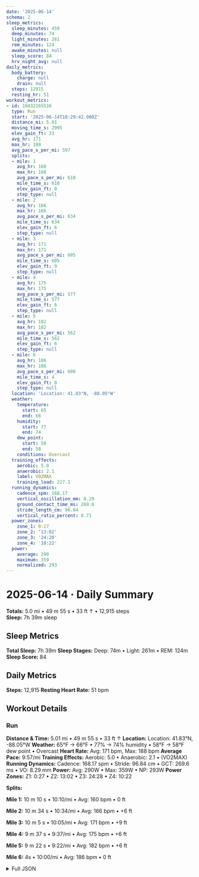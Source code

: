 ```yaml
---
date: '2025-06-14'
schema: 2
sleep_metrics:
  sleep_minutes: 459
  deep_minutes: 74
  light_minutes: 261
  rem_minutes: 124
  awake_minutes: null
  sleep_score: 84
  hrv_night_avg: null
daily_metrics:
  body_battery:
    charge: null
    drain: null
  steps: 12915
  resting_hr: 51
workout_metrics:
- id: 19432165516
  type: Run
  start: '2025-06-14T10:29:42.000Z'
  distance_mi: 5.01
  moving_time_s: 2995
  elev_gain_ft: 33
  avg_hr: 171
  max_hr: 188
  avg_pace_s_per_mi: 597
  splits:
  - mile: 1
    avg_hr: 160
    max_hr: 160
    avg_pace_s_per_mi: 610
    mile_time_s: 610
    elev_gain_ft: 0
    step_type: null
  - mile: 2
    avg_hr: 166
    max_hr: 166
    avg_pace_s_per_mi: 634
    mile_time_s: 634
    elev_gain_ft: 6
    step_type: null
  - mile: 3
    avg_hr: 171
    max_hr: 171
    avg_pace_s_per_mi: 605
    mile_time_s: 605
    elev_gain_ft: 9
    step_type: null
  - mile: 4
    avg_hr: 175
    max_hr: 175
    avg_pace_s_per_mi: 577
    mile_time_s: 577
    elev_gain_ft: 6
    step_type: null
  - mile: 5
    avg_hr: 182
    max_hr: 182
    avg_pace_s_per_mi: 562
    mile_time_s: 562
    elev_gain_ft: 6
    step_type: null
  - mile: 6
    avg_hr: 186
    max_hr: 186
    avg_pace_s_per_mi: 600
    mile_time_s: 4
    elev_gain_ft: 0
    step_type: null
  location: 'Location: 41.83°N, -88.05°W'
  weather:
    temperature:
      start: 65
      end: 66
    humidity:
      start: 77
      end: 74
    dew_point:
      start: 58
      end: 58
    conditions: Overcast
  training_effects:
    aerobic: 5.0
    anaerobic: 2.1
    label: VO2MAX
    training_load: 227.1
  running_dynamics:
    cadence_spm: 168.17
    vertical_oscillation_mm: 8.29
    ground_contact_time_ms: 269.6
    stride_length_cm: 96.84
    vertical_ratio_percent: 8.71
  power_zones:
    zone_1: 0:27
    zone_2: '13:02'
    zone_3: '24:28'
    zone_4: '10:22'
  power:
    average: 290
    maximum: 359
    normalized: 293
---
```

# 2025-06-14 · Daily Summary
**Totals:** 5.0 mi • 49 m 55 s • 33 ft ↑ • 12,915 steps  
**Sleep:** 7h 39m sleep

## Sleep Metrics
**Total Sleep:** 7h 39m
**Sleep Stages:** Deep: 74m • Light: 261m • REM: 124m
**Sleep Score:** 84

## Daily Metrics
**Steps:** 12,915
**Resting Heart Rate:** 51 bpm

## Workout Details
### Run
**Distance & Time:** 5.01 mi • 49 m 55 s • 33 ft ↑
**Location:** Location: 41.83°N, -88.05°W
**Weather:** 65°F → 66°F • 77% → 74% humidity • 58°F → 58°F dew point • Overcast
**Heart Rate:** Avg: 171 bpm, Max: 188 bpm
**Average Pace:** 9:57/mi
**Training Effects:** Aerobic: 5.0 • Anaerobic: 2.1 • (VO2MAX)
**Running Dynamics:** Cadence: 168.17 spm • Stride: 96.84 cm • GCT: 269.6 ms • VO: 8.29 mm
**Power:** Avg: 290W • Max: 359W • NP: 293W
**Power Zones:** Z1: 0:27 • Z2: 13:02 • Z3: 24:28 • Z4: 10:22

**Splits:**

**Mile 1:** 10 m 10 s • 10:10/mi • Avg: 160 bpm • 0 ft

**Mile 2:** 10 m 34 s • 10:34/mi • Avg: 166 bpm • +6 ft

**Mile 3:** 10 m 5 s • 10:05/mi • Avg: 171 bpm • +9 ft

**Mile 4:** 9 m 37 s • 9:37/mi • Avg: 175 bpm • +6 ft

**Mile 5:** 9 m 22 s • 9:22/mi • Avg: 182 bpm • +6 ft

**Mile 6:** 4s • 10:00/mi • Avg: 186 bpm • 0 ft



<details>
<summary>Full JSON</summary>

```json
{
  "date": "2025-06-14",
  "schema": 2,
  "sleep_metrics": {
    "sleep_minutes": 459,
    "deep_minutes": 74,
    "light_minutes": 261,
    "rem_minutes": 124,
    "awake_minutes": null,
    "sleep_score": 84,
    "hrv_night_avg": null
  },
  "daily_metrics": {
    "body_battery": {
      "charge": null,
      "drain": null
    },
    "steps": 12915,
    "resting_hr": 51
  },
  "workout_metrics": [
    {
      "id": 19432165516,
      "type": "Run",
      "start": "2025-06-14T10:29:42.000Z",
      "distance_mi": 5.01,
      "moving_time_s": 2995,
      "elev_gain_ft": 33,
      "avg_hr": 171,
      "max_hr": 188,
      "avg_pace_s_per_mi": 597,
      "splits": [
        {
          "mile": 1,
          "avg_hr": 160,
          "max_hr": 160,
          "avg_pace_s_per_mi": 610,
          "mile_time_s": 610,
          "elev_gain_ft": 0,
          "step_type": null
        },
        {
          "mile": 2,
          "avg_hr": 166,
          "max_hr": 166,
          "avg_pace_s_per_mi": 634,
          "mile_time_s": 634,
          "elev_gain_ft": 6,
          "step_type": null
        },
        {
          "mile": 3,
          "avg_hr": 171,
          "max_hr": 171,
          "avg_pace_s_per_mi": 605,
          "mile_time_s": 605,
          "elev_gain_ft": 9,
          "step_type": null
        },
        {
          "mile": 4,
          "avg_hr": 175,
          "max_hr": 175,
          "avg_pace_s_per_mi": 577,
          "mile_time_s": 577,
          "elev_gain_ft": 6,
          "step_type": null
        },
        {
          "mile": 5,
          "avg_hr": 182,
          "max_hr": 182,
          "avg_pace_s_per_mi": 562,
          "mile_time_s": 562,
          "elev_gain_ft": 6,
          "step_type": null
        },
        {
          "mile": 6,
          "avg_hr": 186,
          "max_hr": 186,
          "avg_pace_s_per_mi": 600,
          "mile_time_s": 4,
          "elev_gain_ft": 0,
          "step_type": null
        }
      ],
      "location": "Location: 41.83\u00b0N, -88.05\u00b0W",
      "weather": {
        "temperature": {
          "start": 65,
          "end": 66
        },
        "humidity": {
          "start": 77,
          "end": 74
        },
        "dew_point": {
          "start": 58,
          "end": 58
        },
        "conditions": "Overcast"
      },
      "training_effects": {
        "aerobic": 5.0,
        "anaerobic": 2.1,
        "label": "VO2MAX",
        "training_load": 227.1
      },
      "running_dynamics": {
        "cadence_spm": 168.17,
        "vertical_oscillation_mm": 8.29,
        "ground_contact_time_ms": 269.6,
        "stride_length_cm": 96.84,
        "vertical_ratio_percent": 8.71
      },
      "power_zones": {
        "zone_1": "0:27",
        "zone_2": "13:02",
        "zone_3": "24:28",
        "zone_4": "10:22"
      },
      "power": {
        "average": 290,
        "maximum": 359,
        "normalized": 293
      }
    }
  ]
}
```
</details>
